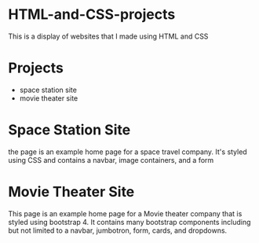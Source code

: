 # HTML-and-CSS-projects

This is a display of websites that I made using HTML and CSS

# Projects

- space station site
- movie theater site

# Space Station Site
the page is an example home page for a space travel company. It's styled using CSS and contains
a navbar, image containers, and a form

# Movie Theater Site
This page is an example home page for a Movie theater company that is styled using bootstrap 4. 
It contains many bootstrap components including but not limited to a navbar, jumbotron, form, cards, and dropdowns.
